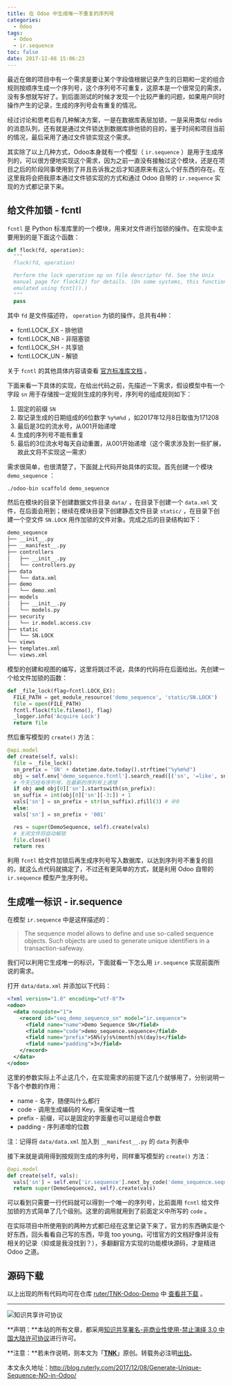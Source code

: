 ```yaml
---
title: 在 Odoo 中生成唯一不重复的序列号
categories:
  - Odoo
tags:
  - Odoo
  - ir.sequence
toc: false
date: 2017-12-08 15:06:23
---
```


最近在做的项目中有一个需求是要让某个字段值根据记录产生的日期和一定的组合规则按顺序生成一个序列号，这个序列号不可重复，这原本是一个很常见的需求，没有多想就写好了。到后面测试的时候才发现一个比较严重的问题，如果用户同时操作产生的记录，生成的序列号会有重复的情况。

经过讨论和思考后有几种解决方案，一是在数据库表层加锁，一是采用类似 redis 的消息队列，还有就是通过文件锁达到数据库排他锁的目的，鉴于时间和项目当前的情况，最后采用了通过文件锁实现这个需求。

其实除了以上几种方式，Odoo本身就有一个模型（ `ir.sequence` ）是用于生成序列的，可以很方便地实现这个需求，因为之前一直没有接触过这个模块，还是在项目之后的阶段同事使用到了并且告诉我之后才知道原来有这么个好东西的存在。在这里我将会把我原本通过文件锁实现的方式和通过 Odoo 自带的 `ir.sequence` 实现的方式都记录下来。

## 给文件加锁 - fcntl

`fcntl` 是 Python 标准库里的一个模块，用来对文件进行加锁的操作。在实现中主要用到的是下面这个函数：

```python
def flock(fd, operation):
  """
  flock(fd, operation)

  Perform the lock operation op on file descriptor fd. See the Unix 
  manual page for flock(2) for details. (On some systems, this function is
  emulated using fcntl().)
  """
  pass
```

其中 `fd` 是文件描述符， `operation` 为锁的操作，总共有4种：

- fcntl.LOCK_EX - 排他锁
- fcntl.LOCK_NB - 非阻塞锁
- fcntl.LOCK_SH - 共享锁
- fcntl.LOCK_UN - 解锁

关于 `fcntl` 的其他具体内容请查看 [官方标准库文档](https://docs.python.org/2/library/fcntl.html) 。

下面来看一下具体的实现，在给出代码之前，先描述一下需求，假设模型中有一个字段 `sn` 用于存储按一定规则生成的序列号，序列号的组成规则如下：

1. 固定的前缀 `SN` 
2. 取记录生成的日期组成的6位数字 `%y%m%d` ，如2017年12月8日取值为171208
3. 最后是3位的流水号，从001开始递增
4. 生成的序列号不能有重复
5. 最后的3位流水号每天自动重置，从001开始递增（这个需求涉及到一些扩展，故此文将不实现这一需求）

需求很简单，也很清楚了，下面就上代码开始具体的实现。首先创建一个模块 `demo_sequence` ：

```bash
./odoo-bin scaffold demo_sequence
```

然后在模块的目录下创建数据文件目录 `data/` ，在目录下创建一个 `data.xml` 文件，在后面会用到；继续在模块目录下创建静态文件目录 `static/` ，在目录下创建一个空文件 `SN.LOCK` 用作加锁的文件对象。完成之后的目录结构如下：

```bash
demo_sequence
├── __init__.py
├── __manifest__.py
├── controllers
│   ├── __init__.py
│   └── controllers.py
├── data
│   └── data.xml
├── demo
│   └── demo.xml
├── models
│   ├── __init__.py
│   └── models.py
├── security
│   └── ir.model.access.csv
├── static
│   └── SN.LOCK
└── views
├── templates.xml
└── views.xml
```

模型的创建和视图的编写，这里将跳过不说，具体的代码将在后面给出。先创建一个给文件加锁的函数：

```python
def _file_lock(flag=fcntl.LOCK_EX):
  FILE_PATH = get_module_resource('demo_sequence', 'static/SN.LOCK')
  file = open(FILE_PATH)
  fcntl.flock(file.fileno(), flag)
  _logger.info('Acquire Lock')
  return file
```

然后重写模型的 `create()` 方法：

```python
@api.model
def create(self, vals):
  file = _file_lock()
  sn_prefix = 'SN' + datetime.date.today().strftime("%y%m%d")
  obj = self.env['demo_sequence.fcntl'].search_read([('sn', '=like', sn_prefix + '%')], limit=1, order='sn DESC')
  # 今天已经有序列号，在最新的序列号上递增
  if obj and obj[0]['sn'].startswith(sn_prefix):
  sn_suffix = int(obj[0]['sn'][-3:]) + 1
  vals['sn'] = sn_prefix + str(sn_suffix).zfill(3) # 补0
  else:
  vals['sn'] = sn_prefix + '001'

  res = super(DemoSequence, self).create(vals)
  # 关闭文件将自动解锁
  file.close()
  return res
```

利用 `fcntl` 给文件加锁后再生成序列号写入数据库，以达到序列号不重复的目的，就这么点代码就搞定了，不过还有更简单的方式，就是利用 Odoo 自带的 `ir.sequence` 模型产生序列号。

## 生成唯一标识 - ir.sequence

在模型 `ir.sequence` 中是这样描述的：

> The sequence model allows to define and use so-called sequence objects. Such objects are used to generate unique identifiers in a transaction-safeway.

我们可以利用它生成唯一的标识，下面就看一下怎么用 `ir.sequence` 实现前面所说的需求。

打开 `data/data.xml` 并添加以下代码：

```xml
<?xml version="1.0" encoding="utf-8"?>
<odoo>
  <data noupdate="1">
    <record id="seq_demo_sequence_sn" model="ir.sequence">
      <field name="name">Demo Sequence SN</field>
      <field name="code">demo_sequence.sequence</field>
      <field name="prefix">SN%(y)s%(month)s%(day)s</field>
      <field name="padding">3</field>
    </record>
  </data>
</odoo>
```

这里的参数实际上不止这几个，在实现需求的前提下这几个就够用了，分别说明一下各个参数的作用：

- name - 名字，随便叫什么都行
- code - 调用生成编码的 Key，需保证唯一性
- prefix - 前缀，可以是固定的字面量也可以是组合参数
- padding - 序列递增的位数

注：记得将 `data/data.xml` 加入到 `__manifest__.py` 的 `data` 列表中

接下来就是调用得到按规则生成的序列号，同样重写模型的 `create()` 方法：

```python
@api.model
def create(self, vals):
  vals['sn'] = self.env['ir.sequence'].next_by_code('demo_sequence.sequence')
  return super(DemoSequence2, self).create(vals)
```

可以看到只需要一行代码就可以得到一个唯一的序列号，比前面用 `fcntl` 给文件加锁的方式简单了几个级别。这里的调用就用到了前面定义中所写的 `code` 。

在实际项目中所使用到的两种方式都已经在这里记录下来了，官方的东西确实是个好东西，回头看看自己写的东西，毕竟 too young，可惜官方的文档好像并没有相关的记录（抑或是我没找到？），多翻翻官方实现的功能模块源码，才是精进 Odoo 之道。

## 源码下载

以上出现的所有代码均可在仓库 [ruter/TNK-Odoo-Demo](https://github.com/ruter/TNK-Odoo-Demo) 中 [查看并下载](https://github.com/ruter/TNK-Odoo-Demo/tree/10.0/demo_sequence) 。

---

![知识共享许可协议](https://i.creativecommons.org/l/by-nc-nd/3.0/cn/88x31.png)

**声明：**本站的所有文章，都采用[知识共享署名-非商业性使用-禁止演绎 3.0 中国大陆许可协议](http://creativecommons.org/licenses/by-nc-nd/3.0/cn/)进行许可。

**注意：**若未作说明，则本文为「[**TNK**](http://blog.ruterly.com/)」原创。转载务必注明[出处](http://blog.ruterly.com/2017/12/08/Generate-Unique-Sequence-NO-in-Odoo/)。

本文永久地址：http://blog.ruterly.com/2017/12/08/Generate-Unique-Sequence-NO-in-Odoo/
